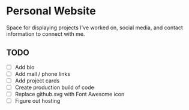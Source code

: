 # Personal Website

Space for displaying projects I've worked on, social media, and contact information to connect with me.

## TODO

-   [ ] Add bio
-   [ ] Add mail / phone links
-   [ ] Add project cards
-   [ ] Create production build of code
-   [ ] Replace github.svg with Font Awesome icon
-   [ ] Figure out hosting
